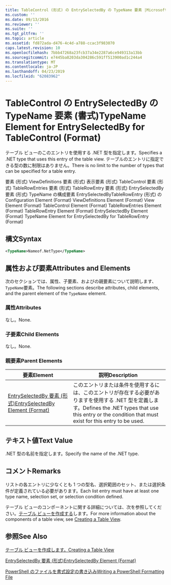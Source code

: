 ```yaml
---
title: TableControl (形式) の EntrySelectedBy の TypeName 要素 |Microsoft Docs
ms.custom: ''
ms.date: 09/13/2016
ms.reviewer: ''
ms.suite: ''
ms.tgt_pltfrm: ''
ms.topic: article
ms.assetid: fd872ada-d476-4c4d-a788-ccac3f983070
caps.latest.revision: 10
ms.openlocfilehash: 7bbb47268a23fcb37a34e2287a6ce949313a13bb
ms.sourcegitcommit: e7445ba8203da304286c591ff513900ad1c244a4
ms.translationtype: MT
ms.contentlocale: ja-JP
ms.lasthandoff: 04/23/2019
ms.locfileid: "62083962"
---
```

# <a name="typename-element-for-entryselectedby-for-tablecontrol-format"></a><span data-ttu-id="034fb-102">TableControl の EntrySelectedBy の TypeName 要素 (書式)</span><span class="sxs-lookup"><span data-stu-id="034fb-102">TypeName Element for EntrySelectedBy for TableControl (Format)</span></span>

<span data-ttu-id="034fb-103">テーブル ビューのこのエントリを使用する .NET 型を指定します。</span><span class="sxs-lookup"><span data-stu-id="034fb-103">Specifies a .NET type that uses this entry of the table view.</span></span> <span data-ttu-id="034fb-104">テーブルのエントリに指定できる型の数に制限はありません。</span><span class="sxs-lookup"><span data-stu-id="034fb-104">There is no limit to the number of types that can be specified for a table entry.</span></span>

<span data-ttu-id="034fb-105">要素 (形式) ViewDefinitions 要素 (形式) 表示要素 (形式) TableControl 要素 (形式) TableRowEntries 要素 (形式) TableRowEntry 要素 (形式) EntrySelectedBy 要素 (形式) TypeName の構成要素 EntrySelectedByTableRowEntry (形式) の</span><span class="sxs-lookup"><span data-stu-id="034fb-105">Configuration Element (Format) ViewDefinitions Element (Format) View Element (Format) TableControl Element (Format) TableRowEntries Element (Format) TableRowEntry Element (Format) EntrySelectedBy Element (Format) TypeName Element for EntrySelectedBy for TableRowEntry (Format)</span></span>

## <a name="syntax"></a><span data-ttu-id="034fb-106">構文</span><span class="sxs-lookup"><span data-stu-id="034fb-106">Syntax</span></span>

```xml
<TypeName>Nameof.NetType</TypeName>
```

## <a name="attributes-and-elements"></a><span data-ttu-id="034fb-107">属性および要素</span><span class="sxs-lookup"><span data-stu-id="034fb-107">Attributes and Elements</span></span>

<span data-ttu-id="034fb-108">次のセクションでは、属性、子要素、およびの親要素について説明します、`TypeName`要素。</span><span class="sxs-lookup"><span data-stu-id="034fb-108">The following sections describe attributes, child elements, and the parent element of the `TypeName` element.</span></span>

### <a name="attributes"></a><span data-ttu-id="034fb-109">属性</span><span class="sxs-lookup"><span data-stu-id="034fb-109">Attributes</span></span>

<span data-ttu-id="034fb-110">なし。</span><span class="sxs-lookup"><span data-stu-id="034fb-110">None.</span></span>

### <a name="child-elements"></a><span data-ttu-id="034fb-111">子要素</span><span class="sxs-lookup"><span data-stu-id="034fb-111">Child Elements</span></span>

<span data-ttu-id="034fb-112">なし。</span><span class="sxs-lookup"><span data-stu-id="034fb-112">None.</span></span>

### <a name="parent-elements"></a><span data-ttu-id="034fb-113">親要素</span><span class="sxs-lookup"><span data-stu-id="034fb-113">Parent Elements</span></span>

|<span data-ttu-id="034fb-114">要素</span><span class="sxs-lookup"><span data-stu-id="034fb-114">Element</span></span>|<span data-ttu-id="034fb-115">説明</span><span class="sxs-lookup"><span data-stu-id="034fb-115">Description</span></span>|
|-------------|-----------------|
|[<span data-ttu-id="034fb-116">EntrySelectedBy 要素 (形式)</span><span class="sxs-lookup"><span data-stu-id="034fb-116">EntrySelectedBy Element (Format)</span></span>](./entryselectedby-element-for-tablerowentry-for-tablecontrol-format.md)|<span data-ttu-id="034fb-117">このエントリまたは条件を使用するには、このエントリが存在する必要がありますを使用する .NET 型を定義します。</span><span class="sxs-lookup"><span data-stu-id="034fb-117">Defines the .NET types that use this entry or the condition that must exist for this entry to be used.</span></span>|

## <a name="text-value"></a><span data-ttu-id="034fb-118">テキスト値</span><span class="sxs-lookup"><span data-stu-id="034fb-118">Text Value</span></span>

<span data-ttu-id="034fb-119">.NET 型の名前を指定します。</span><span class="sxs-lookup"><span data-stu-id="034fb-119">Specify the name of the .NET type.</span></span>

## <a name="remarks"></a><span data-ttu-id="034fb-120">コメント</span><span class="sxs-lookup"><span data-stu-id="034fb-120">Remarks</span></span>

<span data-ttu-id="034fb-121">リストの各エントリに少なくとも 1 つの型名、選択範囲のセット、または選択条件が定義されている必要があります。</span><span class="sxs-lookup"><span data-stu-id="034fb-121">Each list entry must have at least one type name, selection set, or selection condition defined.</span></span>

<span data-ttu-id="034fb-122">テーブル ビューのコンポーネントに関する詳細については、次を参照してください。[テーブル ビューを作成する](./creating-a-table-view.md)します。</span><span class="sxs-lookup"><span data-stu-id="034fb-122">For more information about the components of a table view, see [Creating a Table View](./creating-a-table-view.md).</span></span>

## <a name="see-also"></a><span data-ttu-id="034fb-123">参照</span><span class="sxs-lookup"><span data-stu-id="034fb-123">See Also</span></span>

[<span data-ttu-id="034fb-124">テーブル ビューを作成します。</span><span class="sxs-lookup"><span data-stu-id="034fb-124">Creating a Table View</span></span>](./creating-a-table-view.md)

[<span data-ttu-id="034fb-125">EntrySelectedBy 要素 (形式)</span><span class="sxs-lookup"><span data-stu-id="034fb-125">EntrySelectedBy Element (Format)</span></span>](./entryselectedby-element-for-tablerowentry-for-tablecontrol-format.md)

[<span data-ttu-id="034fb-126">PowerShell のファイルを書式設定の書き込み</span><span class="sxs-lookup"><span data-stu-id="034fb-126">Writing a PowerShell Formatting File</span></span>](./writing-a-powershell-formatting-file.md)
